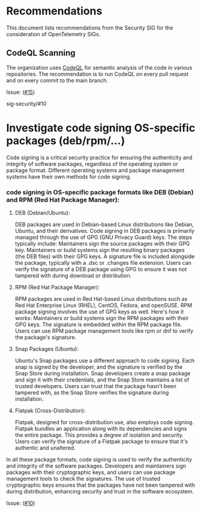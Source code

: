 # Recommendations

This document lists recommendations from the Security SIG for
the consideration of OpenTelemetry SIGs.

## CodeQL Scanning

The organization uses [CodeQL](https://codeql.github.com/) for semantic analysis
of the code in various repositories. The recommendation is to run CodeQL on every
pull request and on every commit to the main branch.

Issue: ([#15](https://github.com/open-telemetry/sig-security/issues/15))

 sig-security/#10

# Investigate code signing OS-specific packages (deb/rpm/...)

Code signing is a critical security practice for ensuring the authenticity and integrity of software packages, regardless of the operating system or package format. Different operating systems and package management systems have their own methods for code signing. 

### code signing in OS-specific package formats like DEB (Debian) and RPM (Red Hat Package Manager):

1. DEB (Debian/Ubuntu):

    DEB packages are used in Debian-based Linux distributions like Debian, Ubuntu, and their derivatives.
    Code signing in DEB packages is primarily managed through the use of GPG (GNU Privacy Guard) keys. The steps typically include:
        Maintainers sign the source packages with their GPG key.
        Maintainers or build systems sign the resulting binary packages (the DEB files) with their GPG keys.
    A signature file is included alongside the package, typically with a .dsc or .changes file extension.
    Users can verify the signature of a DEB package using GPG to ensure it was not tampered with during download or distribution.

2. RPM (Red Hat Package Manager):

    RPM packages are used in Red Hat-based Linux distributions such as Red Hat Enterprise Linux (RHEL), CentOS, Fedora, and openSUSE.
    RPM package signing involves the use of GPG keys as well. Here's how it works:
        Maintainers or build systems sign the RPM packages with their GPG keys.
        The signature is embedded within the RPM package file.
    Users can use RPM package management tools like rpm or dnf to verify the package's signature.

3. Snap Packages (Ubuntu):

    Ubuntu's Snap packages use a different approach to code signing. Each snap is signed by the developer, and the signature is verified by the Snap Store during installation.
    Snap developers create a snap package and sign it with their credentials, and the Snap Store maintains a list of trusted developers.
    Users can trust that the package hasn't been tampered with, as the Snap Store verifies the signature during installation.

4. Flatpak (Cross-Distribution):

    Flatpak, designed for cross-distribution use, also employs code signing.
    Flatpak bundles an application along with its dependencies and signs the entire package. This provides a degree of isolation and security.
    Users can verify the signature of a Flatpak package to ensure that it's authentic and unaltered.

In all these package formats, code signing is used to verify the authenticity and integrity of the software packages. Developers and maintainers sign packages with their cryptographic keys, and users can use package management tools to check the signatures. The use of trusted cryptographic keys ensures that the packages have not been tampered with during distribution, enhancing security and trust in the software ecosystem.

Issue: ([#10](https://github.com/open-telemetry/sig-security/issues/10))


